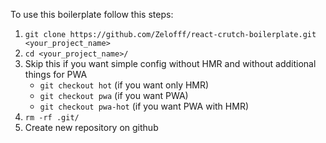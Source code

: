 To use this boilerplate follow this steps: 

1. `git clone https://github.com/Zelofff/react-crutch-boilerplate.git <your_project_name>`
2. `cd <your_project_name>/`
3. Skip this if you want simple config without HMR and without additional things for PWA
    - `git checkout hot` (if you want only HMR)
    - `git checkout pwa` (if you want PWA)
    - `git checkout pwa-hot` (if you want PWA with HMR)
4. `rm -rf .git/`
5. Create new repository on github
